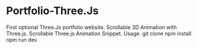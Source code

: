 # Portfolio-Three.Js
First optional Three.Js portfolio website.
Scrollable 3D Animation with Three.js.
Scrollable Three.js Animation Snippet.
Usage.
git clone <this-repo>
npm install
npm run dev
